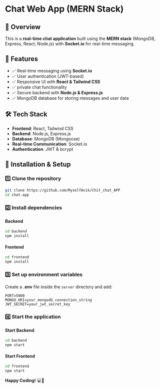 # Chat Web App (MERN Stack)

## 🚀 Overview
This is a **real-time chat application** built using the **MERN stack** (MongoDB, Express, React, Node.js) with **Socket.io** for real-time messaging.

## 🔧 Features
- ✅ Real-time messaging using **Socket.io**
- ✅ User authentication (JWT-based)
- ✅ Responsive UI with **React & Tailwind CSS**
- ✅ private chat functionality
- ✅ Secure backend with **Node.js & Express.js**
- ✅ MongoDB database for storing messages and user data

## 🛠️ Tech Stack
- **Frontend**: React, Tailwind CSS
- **Backend**: Node.js, Express.js
- **Database**: MongoDB (Mongoose)
- **Real-time Communication**: Socket.io
- **Authentication**: JWT & bcrypt

## 🎯 Installation & Setup
### 1️⃣ Clone the repository
```sh
git clone https://github.com/MyselfAvik/Chit_chat_APP
cd chat-app
```

### 2️⃣ Install dependencies
#### Backend
```sh
cd backend
npm install
```
#### Frontend
```sh
cd frontend
npm install
```

### 3️⃣ Set up environment variables
Create a **.env** file inside the `server` directory and add:
```
PORT=5000
MONGO_URI=your_mongodb_connection_string
JWT_SECRET=your_jwt_secret_key
```

### 4️⃣ Start the application
#### Start Backend
```sh
cd backend
npm start
```
#### Start Frontend
```sh
cd frontend
npm start
```


**Happy Coding!** 💻🚀

